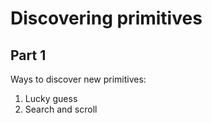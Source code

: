 # Discovering primitives

## Part 1

Ways to discover new primitives:
1. Lucky guess
2. Search and scroll